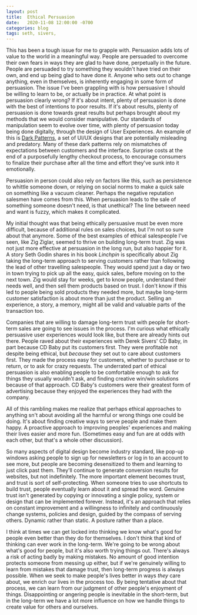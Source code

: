 ```yaml
---
layout: post
title:  Ethical Persuasion          
date:   2020-11-08 12:00:00 -0700
categories: blog
tags: seth, sivers, 
---
```


This has been a tough issue for me to grapple with. Persuasion adds lots of value to the world in a meaningful way. People are persuaded to overcome their own fears in ways they are glad to have done, perpetually in the future. People are persuaded to try something they wouldn't have tried on their own, and end up being glad to have done it. Anyone who sets out to change anything, even in themselves, is inherently engaging in some form of persuasion. The issue I've been grappling with is how persuasive I should be willing to learn to be, or actually be in practice. At what point is persuasion clearly wrong? If it's about intent, plenty of persuasion is done with the best of intentions to poor results. If it's about results, plenty of persuasion is done towards great results but perhaps brought about my methods that we would consider manipulative. Our standards of manipulation seem to evolve over time, with plenty of persuasion today being done digitally, through the design of User Experiences. An example of this is [Dark Patterns](https://darkpatterns.org/types-of-dark-pattern.html "Dark Patterns - User Experiences"), a set of UI/UX designs that are potentially misleading and predatory. Many of these dark patterns rely on mismatches of expectations between customers and the interface. Surprise costs at the end of a purposefully lengthy checkout process, to encourage consumers to finalize their purchase after all the time and effort they've sunk into it emotionally. 

Persuasion in person could also rely on factors like this, such as persistence to whittle someone down, or relying on social norms to make a quick sale on something like a vacuum cleaner. Perhaps the negative reputation salesmen have comes from this. When persuasion leads to the sale of something someone doesn't need, is that unethical? The line between need and want is fuzzy, which makes it complicated.  

My initial thought was that being ethically persuasive must be even more difficult, because of additional rules on sales choices, but I'm not so sure about that anymore. Some of the best examples of ethical salespeople I've seen, like Zig Ziglar, seemed to thrive on building long-term trust. Zig was not just more effective at persuasion in the long run, but also happier for it. A story Seth Godin shares in his book *Linchpin* is specifically about Zig taking the long-term approach to serving customers rather than following the lead of other travelling salespeople. They would spend just a day or two in town trying to pick up all the easy, quick sales, before moving on to the next town. Zig would stay for weeks, get to know people, understand their needs well, and then sell them products based on trust. I don't know if this led to people being sold products they needed more, but maybe long-term customer satisfaction is about more than just the product. Selling an experience, a story, a memory, might all be valid and valuable parts of the transaction too.

Companies that are willing to damage long-term trust with people for short-term sales are going to see issues in the process. I'm curious what ethically persuasive user experiences would look like, but there are already hints out there. People raved about their experiences with Derek Sivers' CD Baby, in part because CD Baby put its customers first. They were profitable not despite being ethical, but *because* they set out to care about customers first. They made the process easy for customers, whether to purchase or to return, or to ask for crazy requests. The underrated part of ethical persuasion is also enabling people to be comfortable enough to ask for things they usually wouldn't ask, and finding creative win/win solutions because of that approach. CD Baby's customers were their greatest form of advertising because they enjoyed the experiences they had with the company. 

All of this rambling makes me realize that perhaps ethical approaches to anything sn't about avoiding all the harmful or wrong things one could be doing. It's about finding creative ways to serve people and make them happy. A proactive approach to improving peoples' experiences and making their lives easier and more fun. (Sometimes easy and fun are at odds with each other, but that's a whole other discussion). 

So many aspects of digital design become industry standard, like pop-up windows asking people to sign up for newsletters or log in to an account to see more, but people are becoming desensitized to them and learning to just click past them. They'll continue to generate conversion results for websites, but not indefinitely. The more important element becomes trust, and trust is sort of self-protecting. When someone tries to use shortcuts to build trust, people eventually learn about it and spread the word. Genuine trust isn't generated by copying or innovating a single policy, system or design that can be implemented forever. Instead, it's an approach that relies on constant improvement and a willingness to infinitely and continuously change systems, policies and design, guided by the compass of serving others. Dynamic rather than static. A posture rather than a place.

I think at times we can get locked into thinking we know what's good for people even better than they do for themselves. I don't think that kind of thinking can ever work in the long-term. We're going to be wrong about what's good for people, but it's also worth trying things out. There's always a risk of acting badly by making mistakes. No amount of good intention protects someone from messing up either, but if we're genuinely willing to learn from mistakes that damage trust, then long-term progress is always possible. When we seek to make people's lives better in ways *they* care about, we enrich our lives in the process too. By being tentative about that process, we can learn from our judgment of other people's enjoyment of things. Disappointing or angering people is inevitable in the short-term, but in the long-term we have a lot more influence on how we handle things to create value for others and ourselves. 


























